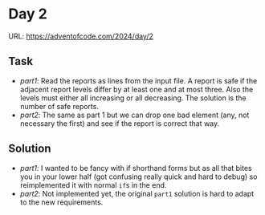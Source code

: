 # Day 2

URL: https://adventofcode.com/2024/day/2

## Task
* _part1_: Read the reports as lines from the input file. A report is safe if the adjacent report levels differ by at least one and at most three. Also the levels must either all increasing or all decreasing. The solution is the number of safe reports.
* _part2_: The same as part 1 but we can drop one bad element (any, not necessary the first) and see if the report is correct that way.

## Solution
* _part1_: I wanted to be fancy with if shorthand forms but as all that bites you in your lower half (got confusing really quick and hard to debug) so reimplemented it with normal `if`s in the end.
* _part2_: Not implemented yet, the original `part1` solution is hard to adapt to the new requirements.
